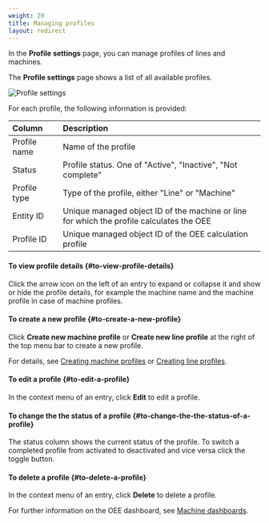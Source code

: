 ```yaml
---
weight: 20
title: Managing profiles
layout: redirect
---
```


In the **Profile settings** page, you can manage profiles of lines and machines.

The **Profile settings** page shows a list of all available profiles.

![Profile settings](/images/oee/administration/admin-profile-settings.png)

For each profile, the following information is provided:

<table>
<col style="width: 20%;">
<col style="width: 80%;">
<thead>
<tr>
<th align="left">Column</th>
<th align="left">Description</th>
</tr>
</thead>
<tbody>
<tr>
<td align="left">Profile name</td>
<td align="left">Name of the profile</td>
</tr>
<tr>
<td align="left">Status</td>
<td align="left"> Profile status. One of "Active", "Inactive", "Not complete"</td>
</tr>
<tr>
<td align="left">Profile type</td>
<td align="left">Type of the profile, either "Line" or "Machine"</td>
</tr>
<tr>
<td align="left">Entity ID</td>
<td align="left">Unique managed object ID of the machine or line for which the profile calculates the OEE</td>
</tr>
<tr>
<td align="left">Profile ID</td>
<td align="left">Unique managed object ID of the OEE calculation profile</td>
</tr>
</tbody>
</table>

#### To view profile details {#to-view-profile-details}

Click the arrow icon on the left of an entry to expand or collapse it and show or hide the profile details, for example the machine name and the machine profile in case of machine profiles.

#### To create a new profile {#to-create-a-new-profile}

Click **Create new machine profile** or **Create new line profile** at the right of the top menu bar to create a new profile.

For details, see [Creating machine profiles](/oee/oee-administration/#creating-machine-profiles) or [Creating line profiles](/oee/oee-administration/#creating-line-profiles).

#### To edit a profile {#to-edit-a-profile}

In the context menu of an entry, click **Edit** to edit a profile.

#### To change the the status of a profile {#to-change-the-the-status-of-a-profile}

The status column shows the current status of the profile. To switch a completed profile from activated to deactivated and vice versa click the toggle button.

#### To delete a profile {#to-delete-a-profile}

In the context menu of an entry, click **Delete** to delete a profile.

For further information on the OEE dashboard, see [Machine dashboards](/oee/oee-dashboards/#machine-dashboard).
